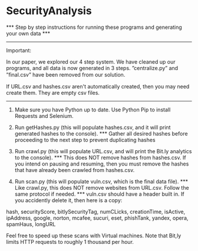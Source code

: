# SecurityAnalysis

*** Step by step instructions for running these programs and generating your own data ***

**********
Important: 

In our paper, we explored our 4 step system. We have cleaned up our programs, and all data is now generated in 3 steps. 
”centralize.py” and ”ﬁnal.csv” have been removed from our solution.

If URL.csv and hashes.csv aren't automatically created, then you may need create them. They are empty csv files.

**********

1. Make sure you have Python up to date. Use Python Pip to install Requests and Selenium.

2. Run getHashes.py (this will populate hashes.csv, and it will print generated hashes to the console).
	*** Gather all desired hashes before proceeding to the next step to prevent duplicating hashes

3. Run crawl.py (this will populate URL.csv, and will print the Bit.ly analytics to the console).
	*** This does NOT remove hashes from hashes.csv. If you intend on pausing and resuming, then 
	you must remove the hashes that have already been crawled from hashes.csv.

4. Run scan.py (this will populate vuln.csv, which is the final data file).
	*** Like crawl.py, this does NOT remove websites from URL.csv. Follow the same protocol if needed.
	***	vuln.csv should have a header built in. If you accidently delete it, then here is a copy:

hash, securityScore, bitlySecurityTag, numCLicks, creationTime, isActive, ipAddress, google, norton, mcafee, sucuri, eset, phishTank, yandex, opera, spamHaus, longURL

Feel free to speed up these scans with Virtual machines. Note that Bit,ly limits HTTP requests to roughly 1 thousand per hour.
